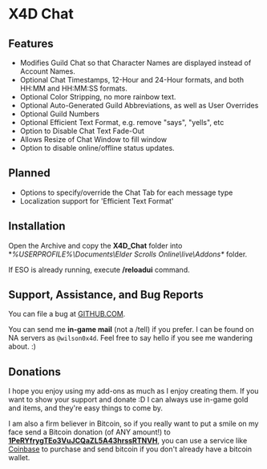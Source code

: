 # X4D **Chat**

## Features

* Modifies Guild Chat so that Character Names are displayed instead of Account Names.
* Optional Chat Timestamps, 12-Hour and 24-Hour formats, and both HH:MM and HH:MM:SS formats.
* Optional Color Stripping, no more rainbow text.
* Optional Auto-Generated Guild Abbreviations, as well as User Overrides
* Optional Guild Numbers
* Optional Efficient Text Format, e.g. remove "says", "yells", etc
* Option to Disable Chat Text Fade-Out
* Allows Resize of Chat Window to fill window
* Option to disable online/offline status updates.

## Planned

* Options to specify/override the Chat Tab for each message type
* Localization support for 'Efficient Text Format'

## Installation

Open the Archive and copy the **X4D_Chat** folder into **%USERPROFILE%\Documents\Elder Scrolls Online\live\Addons\** folder.

If ESO is already running, execute **/reloadui** command.


## Support, Assistance, and Bug Reports

You can file a bug at <a href="https://github.com/wilson0x4d/X4DESO/issues">GITHUB.COM</a>.

You can send me **in-game mail** (not a /tell) if you prefer. I can be found on NA 
servers as `@wilson0x4d`. Feel free to say hello if you see me wandering 
about. :)


## Donations

I hope you enjoy using my add-ons as much as I enjoy creating them. If you want to show 
your support and donate :D I can always use in-game gold and items, and they're easy 
things to come by.

I am also a firm believer in Bitcoin, so if you really want to put a smile on my face 
send a Bitcoin donation (of ANY amount!) to <b><a href="bitcoin:1PeRYfrygTEo3VuJCQaZL5A43hrssRTNVH">1PeRYfrygTEo3VuJCQaZL5A43hrssRTNVH</a></b>,
you can use a service like <a href="https://www.coinbase.com">Coinbase</a> to purchase 
and send bitcoin if you don't already have a bitcoin wallet.
